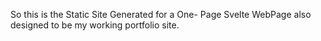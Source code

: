 So this is the Static Site Generated for a One- Page Svelte WebPage also designed to be my working portfolio site.

